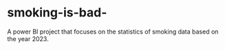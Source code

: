 # smoking-is-bad-
A power BI project that focuses on the statistics of smoking data based on the year 2023.
